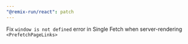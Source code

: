 ```yaml
---
"@remix-run/react": patch
---
```


Fix `window is not defined` error in Single Fetch when server-rendering `<PrefetchPageLinks>`
